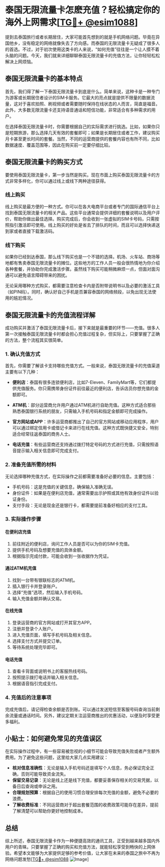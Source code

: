 # 泰国无限流量卡怎麽充值？轻松搞定你的海外上网需求[[TG💪+ @esim1088](https://t.me/s/esim1088)]

提到去泰国旅行或者长期居住，大家可能首先想到的就是手机网络问题。毕竟在异国他乡，没有稳定的网络就像失去了方向感。而泰国的无限流量卡无疑成了很多人的首选。不过，对于初次使用这类卡的人来说，“如何充值”往往是一个让人摸不着头脑的问题。今天，我们就来详细聊聊泰国无限流量卡的充值方法，让你轻轻松松解决上网烦恼。

## 泰国无限流量卡的基本特点

首先，我们得了解一下泰国无限流量卡到底是什么。简单来说，这种卡是一种专门为游客或长期居住者设计的SIM卡服务。它最大的亮点就是提供不限量的数据流量，这对于喜欢拍照、刷视频或者需要随时保持在线状态的人而言，简直是福音。此外，大多数无限流量卡还支持语音通话和短信功能，非常适合有多种需求的用户。

在选择泰国无限流量卡时，你需要根据自己的实际需求进行挑选。比如，如果你只是短期旅游，那么选择几天有效的套餐即可；如果是长期居住或者工作，建议购买月卡甚至更长时间的套餐。当然，不同的运营商提供的套餐内容也有所不同，比如数据速度、覆盖范围等，因此在购买前一定要仔细比较。

## 泰国无限流量卡的购买方式

要使用泰国无限流量卡，第一步当然是购买。现在市面上购买泰国无限流量卡的方式非常多样化，你可以通过线上或线下两种途径获得。

### 线上购买

线上购买是最方便的一种方式。你可以在各大电商平台或者专门的国际通信平台上找到泰国无限流量卡的相关产品。这些平台通常会提供详细的套餐说明以及用户评价，帮助你做出最佳选择。购买完成后，你会收到一张虚拟的SIM卡号码，只需按照指引激活即可使用。线上购买的好处是省去了排队的时间，而且可以选择快递送到家或者直接下载激活码。

### 线下购买

如果你已经到达泰国，那么线下购买也是一个不错的选择。机场、火车站、商场等地都有售卖泰国无限流量卡的摊位。这些地方的工作人员一般会很热情地为你介绍各种套餐，并协助你完成激活步骤。虽然线下购买可能稍微麻烦一点，但面对面沟通可以避免语言障碍带来的困扰。

无论采用哪种方式购买，都需要注意检查卡内是否附带说明书以及必要的激活工具（如PIN码）。同时，确认好自己手机是否兼容泰国的网络频段，以免出现无法使用的尴尬情况。

## 泰国无限流量卡的充值流程详解

成功购买并激活了泰国无限流量卡后，接下来就是最重要的环节——充值。很多人第一次接触泰国无限流量卡时都会担心充值过程复杂，但实际上，只要掌握了正确的方法，整个流程其实很简单。

### 1. 确认充值方式

首先，你需要了解该卡支持哪些充值方式。一般来说，泰国无限流量卡的充值渠道主要有以下几种：

- **便利店**：泰国有很多连锁便利店，比如7-Eleven、FamilyMart等，它们都提供充值服务。你只需携带身份证件前往最近的便利店，告诉店员你想充值的金额即可。
  
- **ATM机**：部分运营商允许用户通过ATM机进行自助充值。这种方式适合那些熟悉泰国银行系统的朋友，只需输入手机号码和指定金额即可完成操作。

- **官方网站或APP**：许多运营商都推出了自己的官方网站或移动应用程序，用户可以通过绑定信用卡或借记卡来进行在线充值。这种方式既快捷又安全，特别适合经常往返泰国的商务人士。

- **电话充值**：有些运营商还支持通过拨打特定号码的方式进行充值，只需按照语音提示输入相关信息即可完成支付。

### 2. 准备充值所需的材料

无论选择哪种充值方式，在实际操作之前都需要准备好必要的信息。主要包括：

- 手机号码：这是充值的关键信息，确保输入准确无误。
- 身份证件：如果是在便利店充值，通常需要出示护照或其他有效身份证件以验证身份。
- 支付手段：无论是现金还是银行卡，都需要提前准备好相应的支付工具。

### 3. 实际操作步骤

#### 在便利店充值

1. 前往附近的便利店，询问工作人员是否可以为你的SIM卡充值。
2. 提供手机号码及想要充值的具体金额。
3. 根据指示完成付款，可能会收到一张收据作为凭证。

#### 通过ATM机充值

1. 找到一台带有银联标志的ATM机。
2. 插入银行卡并登录账户。
3. 选择“充值”选项，然后输入手机号码。
4. 输入充值金额并确认交易。

#### 在线充值

1. 登录运营商的官方网站或打开其官方APP。
2. 注册并登录个人账户。
3. 进入充值页面，填写手机号码及相关信息。
4. 选择支付方式并提交订单。
5. 等待系统处理完毕即可。

#### 电话充值

1. 查看卡背面或说明书上的客服热线号码。
2. 按照提示拨打电话并输入相关信息。
3. 根据语音指引完成支付。

### 4. 充值后的注意事项

完成充值后，请记得检查余额是否到账。可以通过发送短信至客服号码查询当前剩余流量或通话时间。另外，建议定期关注运营商推出的优惠活动，以便及时享受更多福利。

## 小贴士：如何避免常见的充值误区

在实际操作过程中，有一些容易被忽视的小细节可能会导致充值失败或者产生额外费用。为了避免这些问题，这里给大家几点实用建议：

- **核对信息准确性**：无论是输入手机号码还是填写个人信息，务必保证完全正确，否则可能导致资金流失。
- **保留交易记录**：无论是线上还是线下充值，都要妥善保存相关的交易凭据，以备日后查询或申诉之用。
- **合理规划预算**：根据自己的使用习惯合理安排每次充值的金额，避免不必要的浪费。
- **了解收费标准**：不同运营商对于超出套餐范围的收费政策可能存在差异，提前了解清楚可以帮助你更好地控制成本。

## 总结

综上所述，泰国无限流量卡作为一种便捷高效的通讯工具，正受到越来越多国内外用户的青睐。只要掌握了正确的购买和充值方法，就能轻松享受到畅快的上网体验。希望本文能够为大家提供足够的参考价值，让大家在未来的泰国之旅中不再为网络问题发愁[[TG💪+ @esim1088](https://t.me/s/esim1088) ![Image](https://i.postimg.cc/4NQfJmqS/Snipaste-2025-05-13-00-14-12.png)]